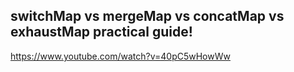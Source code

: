 ## switchMap vs mergeMap vs concatMap vs exhaustMap practical guide!

https://www.youtube.com/watch?v=40pC5wHowWw